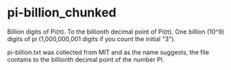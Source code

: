 # pi-billion_chunked

Billion digits of Pi(π).
To the billionth decimal point of Pi(π).
One billion (10^9) digits of pi (1,000,000,001 digits if you count the initial "3").

pi-billion.txt was collected from MIT and as the name suggests, the file contains to the billionth decimal point of the number PI.
